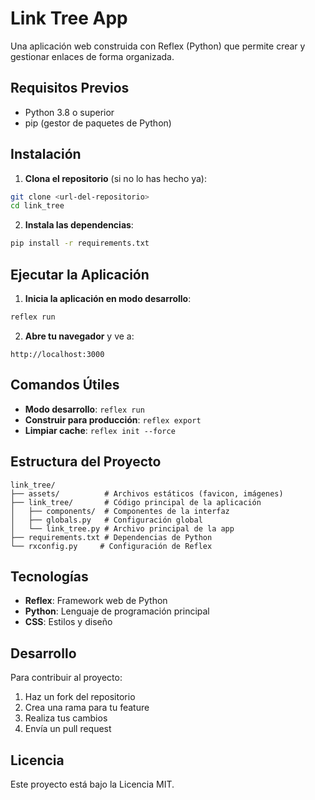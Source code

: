 # Link Tree App

Una aplicación web construida con Reflex (Python) que permite crear y gestionar enlaces de forma organizada.

## Requisitos Previos

- Python 3.8 o superior
- pip (gestor de paquetes de Python)

## Instalación

1. **Clona el repositorio** (si no lo has hecho ya):
```bash
git clone <url-del-repositorio>
cd link_tree
```

2. **Instala las dependencias**:
```bash
pip install -r requirements.txt
```

## Ejecutar la Aplicación

1. **Inicia la aplicación en modo desarrollo**:
```bash
reflex run
```

2. **Abre tu navegador** y ve a:
```
http://localhost:3000
```

## Comandos Útiles

- **Modo desarrollo**: `reflex run`
- **Construir para producción**: `reflex export`
- **Limpiar cache**: `reflex init --force`

## Estructura del Proyecto

```
link_tree/
├── assets/          # Archivos estáticos (favicon, imágenes)
├── link_tree/       # Código principal de la aplicación
│   ├── components/  # Componentes de la interfaz
│   ├── globals.py   # Configuración global
│   └── link_tree.py # Archivo principal de la app
├── requirements.txt # Dependencias de Python
└── rxconfig.py     # Configuración de Reflex
```

## Tecnologías

- **Reflex**: Framework web de Python
- **Python**: Lenguaje de programación principal
- **CSS**: Estilos y diseño

## Desarrollo

Para contribuir al proyecto:

1. Haz un fork del repositorio
2. Crea una rama para tu feature
3. Realiza tus cambios
4. Envía un pull request

## Licencia

Este proyecto está bajo la Licencia MIT.
